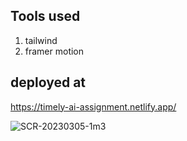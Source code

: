## Tools used

1. tailwind 
2. framer motion 

## deployed at 

https://timely-ai-assignment.netlify.app/

![SCR-20230305-1m3](https://user-images.githubusercontent.com/41967097/222925613-8e484de9-9070-4034-bcff-47e481577772.png)
